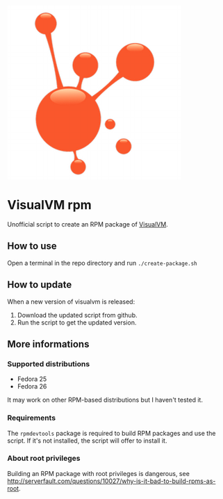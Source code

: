 ![visualvm logo](visualvm-logo.png)

# VisualVM rpm

Unofficial script to create an RPM package of [VisualVM](https://visualvm.github.io/).

## How to use
Open a terminal in the repo directory and run `./create-package.sh`

## How to update
When a new version of visualvm is released:

1. Download the updated script from github.
2. Run the script to get the updated version.

## More informations

### Supported distributions
- Fedora 25
- Fedora 26

It may work on other RPM-based distributions but I haven't tested it.

### Requirements
The `rpmdevtools` package is required to build RPM packages and use the script. If it's not installed, the script will offer to install it.

### About root privileges
Building an RPM package with root privileges is dangerous, see http://serverfault.com/questions/10027/why-is-it-bad-to-build-rpms-as-root.
